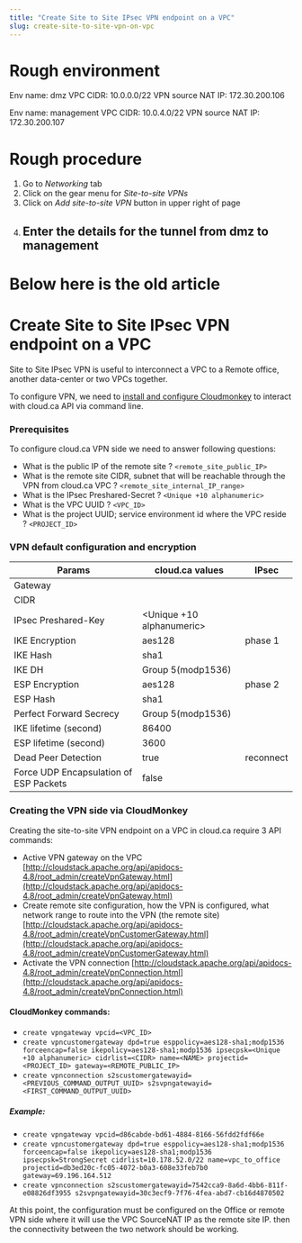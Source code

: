 ```yaml
---
title: "Create Site to Site IPsec VPN endpoint on a VPC"
slug: create-site-to-site-vpn-on-vpc
---
```


# Rough environment
Env name: dmz
VPC CIDR: 10.0.0.0/22
VPN source NAT IP: 172.30.200.106

Env name: management
VPC CIDR: 10.0.4.0/22
VPN source NAT IP: 172.30.200.107

# Rough procedure
1. Go to *Networking* tab
1. Click on the gear menu for *Site-to-site VPNs*
1. Click on *Add site-to-site VPN* button in upper right of page
1. Enter the details for the tunnel from dmz to management
   - 



# Below here is the old article

# Create Site to Site IPsec VPN endpoint on a VPC

Site to Site IPsec VPN is useful to interconnect a VPC to a Remote office, another data-center or two VPCs together.

To configure VPN, we need to [install and configure Cloudmonkey](install-and-config-cloudmonkey.md) to interact with cloud.ca API via command line.



### Prerequisites

To configure cloud.ca VPN side we need to answer following questions:

- What is the public IP of the remote site ?  `<remote_site_public_IP>`
- What is the remote site CIDR, subnet that will be reachable through the VPN from cloud.ca VPC ? ``<remote_site_internal_IP_range>``
- What is the IPsec Preshared-Secret ? `<Unique +10 alphanumeric>`
- What is the VPC UUID ? `<VPC_ID>`
- What is the project UUID; service environment id where the VPC reside ? `<PROJECT_ID>`



### VPN default configuration and encryption

| Params| cloud.ca values | IPsec |
| --- | --- | --- |
| Gateway | <remote site public IP> | |
| CIDR | <remote site internal IP range> | |
| IPsec Preshared-Key | <Unique +10 alphanumeric> | |
| IKE Encryption | aes128 | phase 1 |
| IKE Hash | sha1 | |
| IKE DH | Group 5(modp1536) | |
| ESP Encryption | aes128 | phase 2 |
| ESP Hash | sha1 | |
| Perfect Forward Secrecy | Group 5(modp1536) | |
| IKE lifetime (second) | 86400 | |
| ESP lifetime (second) | 3600 | |
| Dead Peer Detection | true | reconnect |
| Force UDP Encapsulation of ESP Packets | false | |




### Creating the VPN side via CloudMonkey

Creating the site-to-site VPN endpoint on a VPC in cloud.ca require 3 API commands:

- Active VPN gateway on the VPC
[http://cloudstack.apache.org/api/apidocs-4.8/root_admin/createVpnGateway.html](http://cloudstack.apache.org/api/apidocs-4.8/root_admin/createVpnGateway.html)
- Create remote site configuration, how the VPN is configured, what network range to route into the VPN (the remote site)
[http://cloudstack.apache.org/api/apidocs-4.8/root_admin/createVpnCustomerGateway.html](http://cloudstack.apache.org/api/apidocs-4.8/root_admin/createVpnCustomerGateway.html)
- Activate the VPN connection
[http://cloudstack.apache.org/api/apidocs-4.8/root_admin/createVpnConnection.html](http://cloudstack.apache.org/api/apidocs-4.8/root_admin/createVpnConnection.html)


#### CloudMonkey commands:

- `create vpngateway vpcid=<VPC_ID>`
- `create vpncustomergateway dpd=true esppolicy=aes128-sha1;modp1536 forceencap=false ikepolicy=aes128-sha1;modp1536 ipsecpsk=<Unique +10 alphanumeric> cidrlist=<CIDR> name=<NAME> projectid=<PROJECT_ID> gateway=<REMOTE_PUBLIC_IP>`
- `create vpnconnection s2scustomergatewayid=<PREVIOUS_COMMAND_OUTPUT_UUID> s2svpngatewayid=<FIRST_COMMAND_OUTPUT_UUID>`


##### Example:
- `create vpngateway vpcid=d86cabde-bd61-4884-8166-56fdd2fdf66e`
- `create vpncustomergateway dpd=true esppolicy=aes128-sha1;modp1536 forceencap=false ikepolicy=aes128-sha1;modp1536 ipsecpsk=StrongSecret cidrlist=10.178.52.0/22 name=vpc_to_office projectid=db3ed20c-fc05-4072-b0a3-608e33feb7b0 gateway=69.196.164.512`
- `create vpnconnection s2scustomergatewayid=7542cca9-8a6d-4bb6-811f-e08826df3955 s2svpngatewayid=30c3ecf9-7f76-4fea-abd7-cb16d4870502`


At this point, the configuration must be configured on the Office or remote VPN side where it will use the VPC SourceNAT IP as the remote site IP. then the connectivity between the two network should be working.
